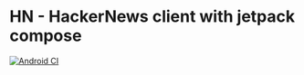 # HN - HackerNews client with jetpack compose

[![Android CI](https://github.com/neuos/hn/actions/workflows/android.yml/badge.svg)](https://github.com/neuos/hn/actions/workflows/android.yml)
